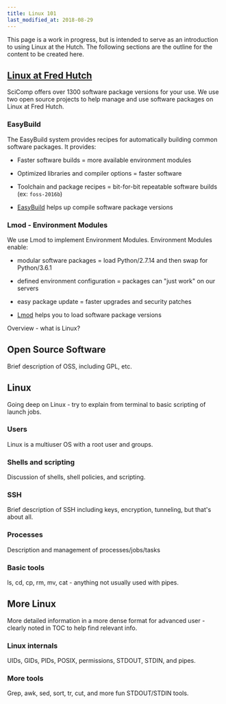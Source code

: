 ```yaml
---
title: Linux 101
last_modified_at: 2018-08-29
---
```

This page is a work in progress, but is intended to serve as an introduction to using Linux at the Hutch.  The following sections are the outline for the content to be created here.



## [Linux at Fred Hutch](http://sciwiki.fredhutch.org/computing/linux_linux101/)
<!--Brief description of Fred Hutch policies and choices around Linux.-->
SciComp offers over 1300 software package versions for your use.  We use two open source projects to help manage and use software packages on Linux at Fred Hutch.

### EasyBuild
The EasyBuild system provides recipes for automatically building common software packages. It provides:
- Faster software builds = more available environment modules
- Optimized libraries and compiler options = faster software
- Toolchain and package recipes = bit-for-bit repeatable software builds (ex: `foss-2016b`)

- [EasyBuild](https://easybuilders.github.io/easybuild/) helps up compile software package versions

### Lmod - Environment Modules
We use Lmod to implement Environment Modules. Environment Modules enable:
- modular software packages = load Python/2.7.14 and then swap for Python/3.6.1
- defined environment configuration = packages can "just work" on our servers
- easy package update = faster upgrades and security patches

- [Lmod](https://github.com/TACC/Lmod) helps you to load software package versions





Overview - what is Linux?
## Open Source Software
Brief description of OSS, including GPL, etc.

## Linux
Going deep on Linux - try to explain from terminal to basic scripting of launch jobs.
### Users
Linux is a multiuser OS with a root user and groups.
### Shells and scripting
Discussion of shells, shell policies, and scripting.
### SSH
Brief description of SSH including keys, encryption, tunneling, but that's about all.
### Processes
Description and management of processes/jobs/tasks
### Basic tools
ls, cd, cp, rm, mv, cat - anything not usually used with pipes.

## More Linux
More detailed information in a more dense format for advanced user - clearly noted in TOC to help find relevant info.
### Linux internals
UIDs, GIDs, PIDs, POSIX, permissions, STDOUT, STDIN, and pipes.
### More tools
Grep, awk, sed, sort, tr, cut, and more fun STDOUT/STDIN tools.
